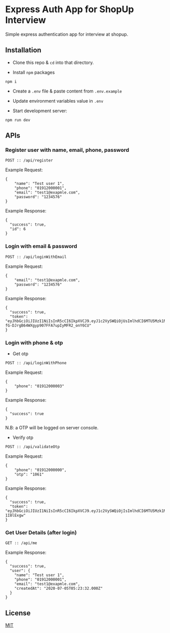 # Express Auth App for ShopUp Interview

Simple express authentication app for interview at shopup.

## Installation

- Clone this repo & `cd` into that directory.

- Install `npm` packages

```
npm i
```

- Create a `.env` file & paste content from `.env.example`
- Update environment variables value in `.env`

- Start development server:

```
npm run dev
```

## APIs

### Register user with name, email, phone, password

```
POST :: /api/register
```

Example Request:

```
{
	"name": "Test user 1",
	"phone": "01912000001",
	"email": "test1@exapmle.com",
	"password": "1234576"
}
```

Example Response:

```
{
  "success": true,
  "id": 6
}
```

### Login with email & password

```
POST :: /api/loginWithEmail
```

Example Request:

```
{
	"email": "test1@exapmle.com",
	"password": "1234576"
}
```

Example Response:

```
{
  "success": true,
  "token": "eyJhbGciOiJIUzI1NiIsInR5cCI6IkpXVCJ9.eyJ1c2VySWQiOjUsImlhdCI6MTU5Mzk1NDUzM30.XiNzD-fG-DJrgB64WXgyp907FFA7upIyMFR2_onY6CU"
}
```

### Login with phone & otp

- Get otp

```
POST :: /api/loginWithPhone
```

Example Request:

```
{
	"phone": "01912000003"
}
```

Example Response:

```
{
  "success": true
}
```

N.B: a OTP will be logged on server console.

- Verify otp

```
POST :: /api/validateOtp
```

Example Request:

```
{
	"phone": "01912000000",
	"otp": "1061"
}
```

Example Response:

```
{
  "success": true,
  "token": "eyJhbGciOiJIUzI1NiIsInR5cCI6IkpXVCJ9.eyJ1c2VySWQiOjIsImlhdCI6MTU5Mzk1MTU5MH0.HrnaCpH5VWViHbHPVASo2ydDARtPWpLglT-1I8lExgw"
}
```

### Get User Details (after login)

```
GET :: /api/me
```

Example Response:

```
{
  "success": true,
  "user": {
    "name": "Test user 1",
    "phone": "01912000001",
    "email": "test1@exapmle.com",
    "createdAt": "2020-07-05T05:23:32.000Z"
  }
}
```

## License

[MIT](https://choosealicense.com/licenses/mit/)
